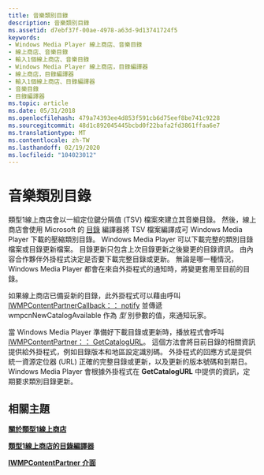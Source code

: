 ```yaml
---
title: 音樂類別目錄
description: 音樂類別目錄
ms.assetid: d7ebf37f-00ae-4978-a63d-9d13741724f5
keywords:
- Windows Media Player 線上商店、音樂目錄
- 線上商店、音樂目錄
- 輸入1個線上商店、音樂目錄
- Windows Media Player 線上商店，目錄編譯器
- 線上商店，目錄編譯器
- 輸入1個線上商店、目錄編譯器
- 音樂目錄
- 目錄編譯器
ms.topic: article
ms.date: 05/31/2018
ms.openlocfilehash: 479a74393ee4d853f591cb6d75eef8be741c9228
ms.sourcegitcommit: 48d1c892045445bcbd0f22bafa2fd3861ffaa6e7
ms.translationtype: MT
ms.contentlocale: zh-TW
ms.lasthandoff: 02/19/2020
ms.locfileid: "104023012"
---
```

# <a name="music-catalog"></a>音樂類別目錄

類型1線上商店會以一組定位鍵分隔值 (TSV) 檔案來建立其音樂目錄。 然後，線上商店會使用 Microsoft 的 [目錄](catalog-compiler-for-type-1-online-stores.md) 編譯器將 TSV 檔案編譯成可 Windows Media Player 下載的壓縮類別目錄。 Windows Media Player 可以下載完整的類別目錄檔案或目錄更新檔案。 目錄更新只包含上次目錄更新之後變更的目錄資訊。 由內容合作夥伴外掛程式決定是否要下載完整目錄或更新。 無論是哪一種情況，Windows Media Player 都會在來自外掛程式的通知時，將變更套用至目前的目錄。

如果線上商店已備妥新的目錄，此外掛程式可以藉由呼叫 [IWMPContentPartnerCallback：： notify](/previous-versions/windows/desktop/api/contentpartner/nf-contentpartner-iwmpcontentpartnercallback-notify) 並傳遞 wmpcnNewCatalogAvailable 作為 *型* 別參數的值，來通知玩家。

當 Windows Media Player 準備好下載目錄或更新時，播放程式會呼叫 [IWMPContentPartner：： GetCatalogURL](/previous-versions/windows/desktop/api/contentpartner/nf-contentpartner-iwmpcontentpartner-getcatalogurl)。 這個方法會將目前目錄的相關資訊提供給外掛程式，例如目錄版本和地區設定識別碼。 外掛程式的回應方式是提供統一資源定位器 (URL) 正確的完整目錄或更新，以及更新的版本號碼和到期日。 Windows Media Player 會根據外掛程式在 **GetCatalogURL** 中提供的資訊，定期要求類別目錄更新。

## <a name="related-topics"></a>相關主題

<dl> <dt>

[**關於類型1線上商店**](about-type-1-online-stores.md)
</dt> <dt>

[**類型1線上商店的目錄編譯器**](catalog-compiler-for-type-1-online-stores.md)
</dt> <dt>

[**IWMPContentPartner 介面**](/previous-versions/windows/desktop/api/contentpartner/nn-contentpartner-iwmpcontentpartner)
</dt> </dl>

 

 




